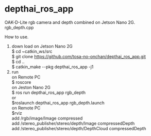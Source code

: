 # depthai_ros_app
OAK-D-Lite rgb camera and depth combined on Jetson Nano 2G.  
rgb_depth.cpp    
  
How to use.  

1. down load on Jetson Nano 2G  
$ cd ~catkin_ws/src  
$ git clone https://github.com/tosa-no-onchan/depthai_ros_app.git  
$ cd ..  
$ catkin_make --pkg depthai_ros_app -j1  
2. run  
on Remote PC  
$ roscore  
on Jeston Nano 2G  
$ ros run depthai_ros_app rgb_depth  
or  
$roslaunch depthai_ros_app rgb_depth.launch  
on Remote PC  
$rviz  
add /rgb/image/Image compressed  
add /stereo_publisher/stereo/depth/Image compressedDepth  
add /stereo_publisher/stereo/depth/DepthCloud compressedDepth
